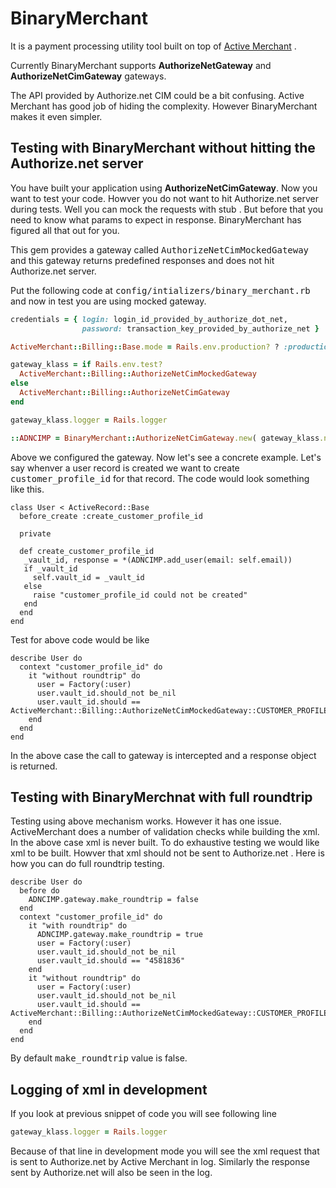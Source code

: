 # BinaryMerchant

It is a payment processing utility tool built on top of [Active Merchant](https://github.com/shopify/active_merchant) .

Currently BinaryMerchant supports <strong>AuthorizeNetGateway</strong> and <strong>AuthorizeNetCimGateway</strong> gateways.

The API provided by Authorize.net CIM could be a bit confusing. Active Merchant has good job of hiding the complexity. However BinaryMerchant makes it even simpler.

## Testing with BinaryMerchant without hitting the Authorize.net server

You have built your application using <strong>AuthorizeNetCimGateway</strong>. Now you want to test your code. Howver you do not want to hit Authorize.net server during tests. Well you can mock the requests with stub . But before that you need to know what params to expect in response. BinaryMerchant has figured all that out for you.

This gem provides a gateway called <tt>AuthorizeNetCimMockedGateway</tt> and this gateway returns predefined responses and does not hit Authorize.net server.

Put the following code at <tt>config/intializers/binary_merchant.rb</tt> and now in test you are using mocked gateway.

```ruby
credentials = { login: login_id_provided_by_authorize_dot_net,
                password: transaction_key_provided_by_authorize_net }

ActiveMerchant::Billing::Base.mode = Rails.env.production? ? :production : :test

gateway_klass = if Rails.env.test?
  ActiveMerchant::Billing::AuthorizeNetCimMockedGateway
else
  ActiveMerchant::Billing::AuthorizeNetCimGateway
end

gateway_klass.logger = Rails.logger

::ADNCIMP = BinaryMerchant::AuthorizeNetCimGateway.new( gateway_klass.new(credentials) )
```

Above we configured the gateway. Now let's see a concrete example. Let's say whenver a user record is created we want to create <tt>customer_profile_id</tt> for that record. The code would look something like this.

```
class User < ActiveRecord::Base
  before_create :create_customer_profile_id

  private

  def create_customer_profile_id
   _vault_id, response = *(ADNCIMP.add_user(email: self.email))
   if _vault_id
     self.vault_id = _vault_id
   else
     raise "customer_profile_id could not be created"
   end
  end
end
```

Test for above code would be like

```
describe User do
  context "customer_profile_id" do
    it "without roundtrip" do
      user = Factory(:user)
      user.vault_id.should_not be_nil
      user.vault_id.should == ActiveMerchant::Billing::AuthorizeNetCimMockedGateway::CUSTOMER_PROFILE_ID
    end
  end
end
```

In the above case the call to gateway is intercepted and a response object is returned.

## Testing with BinaryMerchnat with full roundtrip

Testing using above mechanism works. However it has one issue. ActiveMerchant does a number of validation checks while building the xml. In the above case xml is never built. To do exhaustive testing we would like xml to be built. Howver that xml should not be sent to Authorize.net .  Here is how you can do full roundtrip testing.

```
describe User do
  before do
    ADNCIMP.gateway.make_roundtrip = false
  end
  context "customer_profile_id" do
    it "with roundtrip" do
      ADNCIMP.gateway.make_roundtrip = true
      user = Factory(:user)
      user.vault_id.should_not be_nil
      user.vault_id.should == "4581836"
    end
    it "without roundtrip" do
      user = Factory(:user)
      user.vault_id.should_not be_nil
      user.vault_id.should == ActiveMerchant::Billing::AuthorizeNetCimMockedGateway::CUSTOMER_PROFILE_ID
    end
  end
end
```

By default <tt>make_roundtrip</tt> value is false.

## Logging of xml in development

If you look at previous snippet of code you will see following line

```ruby
gateway_klass.logger = Rails.logger
```
Because of that line in development mode you will see the xml request that is sent to Authorize.net by Active Merchant in log. Similarly the response sent by Authorize.net will also be seen in the log.
